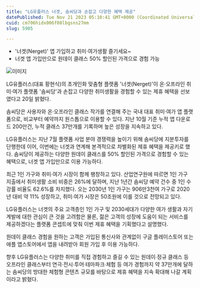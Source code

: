 ```yaml
---
title: "LG유플러스 너겟, 솜씨당과 손잡고 다양한 혜택 제공"
datePublished: Tue Nov 21 2023 05:10:41 GMT+0000 (Coordinated Universal Time)
cuid: cm706hidx006f08lbgsns27mm
slug: 5905

---
```



- '너겟(Nerget)' 앱 가입하고 취미·여가생활 즐기세요~
- 너겟 앱 가입만으로 원데이 클래스 50% 할인된 가격으로 경험 가능

![이미지](https://cdn.hashnode.com/res/hashnode/image/upload/v1739259979333/dfbdb0b5-cd2e-4cc4-8bc6-3721ca30beb3.jpeg)

LG유플러스(대표 황현식)의 초개인화 맞춤형 플랫폼 '너겟(Nerget)'이 온·오프라인 취미·여가 플랫폼 '솜씨당'과 손잡고 다양한 취미생활을 경험할 수 있는 제휴 혜택을 선보였다고 20일 밝혔다.

솜씨당은 사용자와 온·오프라인 클래스 작가를 연결해 주는 국내 대표 취미·여가 앱 플랫폼으로, 비교부터 예약까지 원스톱으로 이용할 수 있다. 지난 10월 기준 누적 앱 다운로드 200만건, 누적 클래스 37만개를 기록하며 높은 성장을 지속하고 있다.

LG유플러스는 지난 7월 플랫폼 사업 분야 경쟁력을 높이기 위해 솜씨당에 지분투자를 단행한데 이어, 이번에는 너겟과 연계해 본격적으로 차별화된 제휴 혜택을 제공키로 했다. 솜씨당이 제공하는 다양한 원데이 클래스를 50% 할인된 가격으로 경험할 수 있는 혜택으로, 너겟 앱 가입만으로 이용 가능하다.

최근 1인 가구와 취미∙여가 시장이 함께 팽창하고 있다. 산업연구원에 따르면 1인 가구 지출에서 취미생활 소비 비중은 26%에 달하며, 지난 1년간 솜씨당 예약 건수 중 1인 수강률 비율도 62.6%를 차지했다. 오는 2030년 1인 가구는 906만3천여 가구로 2020년 대비 약 11% 성장하고, 취미∙여가 시장은 50조원에 이를 것으로 전망되고 있다.

LG유플러스는 너겟의 주요 고객층인 1인 가구 및 2030세대가 다양한 여가 생활과 자기계발에 대한 관심이 큰 것을 고려함은 물론, 젊은 고객의 성장에 도움이 되는 서비스를 제공하겠다는 플랫폼 콘셉트에 맞춰 이번 제휴 혜택을 기획했다고 설명했다.

원데이 클래스 경험을 원하는 고객은 가입된 통신사와 관계없이 구글 플레이스토어 또는 애플 앱스토어에서 앱을 내려받아 회원 가입 후 이용 가능하다.

향후 LG유플러스는 다양한 취미를 직접 경험하고 즐길 수 있는 원데이∙정규 클래스 등 오프라인 클래스부터 연극∙전시∙투어∙테마파크∙체험 등 여가 경험까지 약 37만개에 달하는 솜씨당의 방대한 체험형 콘텐츠 규모를 바탕으로 제휴 혜택을 지속 확대해 나갈 계획이라고 밝혔다.